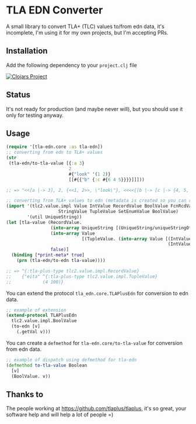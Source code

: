 # TLA EDN Converter

A small library to convert TLA+ (TLC) values to/from edn data, it's incomplete,
I'm using it for my own projects, but I'm accepting PRs.

## Installation

Add the following dependency to your `project.clj` file

[![Clojars Project](http://clojars.org/pfeodrippe/tla-edn/latest-version.svg)](http://clojars.org/pfeodrippe/tla-edn)

## Status

It's not ready for production (and maybe never will), but you should
use it only for testing anyway.

## Usage

``` clojure
(require '[tla-edn.core :as tla-edn])
;; converting from edn to TLA+ values
(str
 (tla-edn/to-tla-value [{:a 3}
                        2
                        #{"look" '(1 2)}
                        [[#{{"b" {:c #{6 4 5}}}}]]]))

;; => "<<[a |-> 3], 2, {<<1, 2>>, \"look\"}, <<<<{[b |-> [c |-> {4, 5, 6}]]}>>>>>>"

;; converting from TLA+ values to edn (metadata is created so you can refer to the original TLA type)
(import '(tlc2.value.impl Value IntValue RecordValue BoolValue FcnRcdValue
                    StringValue TupleValue SetEnumValue BoolValue)
        '(util UniqueString))
(let [tla-value (RecordValue.
                 (into-array UniqueString [(UniqueString/uniqueStringOf "eita")])
                 (into-array Value
                             [(TupleValue. (into-array Value [(IntValue/gen 4)
                                                              (IntValue/gen 100)]))])
                 false)]
  (binding [*print-meta* true]
    (prn (tla-edn/to-edn tla-value))))

;; => ^{:tla-plus-type tlc2.value.impl.RecordValue}
;;    {"eita" ^{:tla-plus-type tlc2.value.impl.TupleValue}
;;            (4 100)}

```

You can extend the protocol `tla_edn.core.TLAPlusEdn` for conversion to edn
data.

``` clojure
;; example of extension
(extend-protocol TLAPlusEdn
  tlc2.value.impl.BoolValue
  (to-edn [v]
    (.getVal v)))
```

You can create a `defmethod` for `tla-edn.core/to-tla-value` for conversion
from edn data.

``` clojure
;; example of dispatch using defmethod for tla-edn
(defmethod to-tla-value Boolean
  [v]
  (BoolValue. v))
```

## Thanks to

The people working at https://github.com/tlaplus/tlaplus, it's so great, your
software help and will help a lot of people =)
